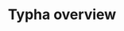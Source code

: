 ---
title: Typha overview
canonical_url: 'https://docs.projectcalico.org/v3.9/reference/typha/index'
---